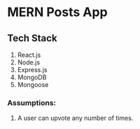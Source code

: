 # MERN Posts App

## Tech Stack

1) React.js
2) Node.js
3) Express.js
4) MongoDB
5) Mongoose

### Assumptions:
1) A user can upvote any number of times.
